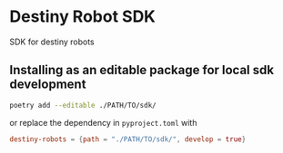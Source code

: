 # Destiny Robot SDK

SDK for destiny robots

## Installing as an editable package for local sdk development

```sh
poetry add --editable ./PATH/TO/sdk/
```

or replace the dependency in `pyproject.toml` with

```toml
destiny-robots = {path = "./PATH/TO/sdk/", develop = true}
```
